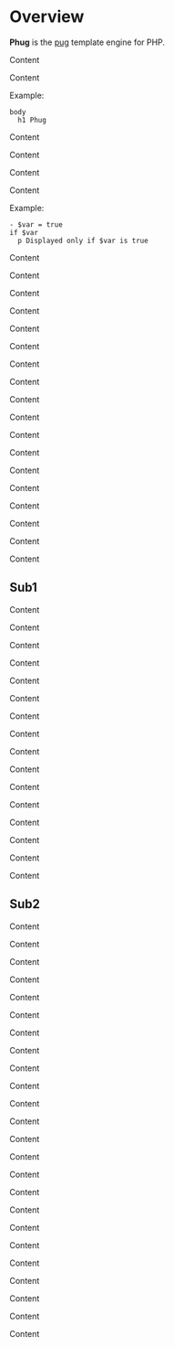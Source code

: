 # Overview

**Phug** is the [pug](https://pugjs.org/) template engine for PHP.

Content

Content

Example:

```pug
body
  h1 Phug
```

Content

Content

Content

Content

Example:

```pug
- $var = true
if $var
  p Displayed only if $var is true
```

Content

Content

Content

Content

Content

Content

Content

Content

Content

Content

Content

Content

Content

Content

Content

Content

Content

Content

## Sub1

Content

Content

Content

Content

Content

Content

Content

Content

Content

Content

Content

Content

Content

Content

Content

Content

## Sub2

Content

Content

Content

Content

Content

Content

Content

Content

Content

Content

Content

Content

Content

Content

Content

Content

Content

Content

Content

Content

Content

Content

Content

Content
